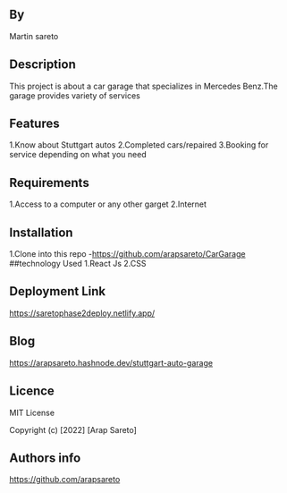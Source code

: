 ## By
 Martin sareto
## Description
This project is about  a car garage that specializes in Mercedes Benz.The garage provides variety of services
## Features
1.Know about Stuttgart autos
2.Completed cars/repaired
3.Booking for service depending on what you need
## Requirements
1.Access to a computer or any other garget
2.Internet
## Installation 
1.Clone into this repo -https://github.com/arapsareto/CarGarage
##technology Used
1.React Js
2.CSS

## Deployment Link
https://saretophase2deploy.netlify.app/
## Blog 
https://arapsareto.hashnode.dev/stuttgart-auto-garage
## Licence
MIT License

Copyright (c) [2022] [Arap Sareto]
## Authors info
https://github.com/arapsareto
